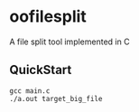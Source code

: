 # oofilesplit

A file split tool implemented in C

## QuickStart

```shell
gcc main.c
./a.out target_big_file
```
